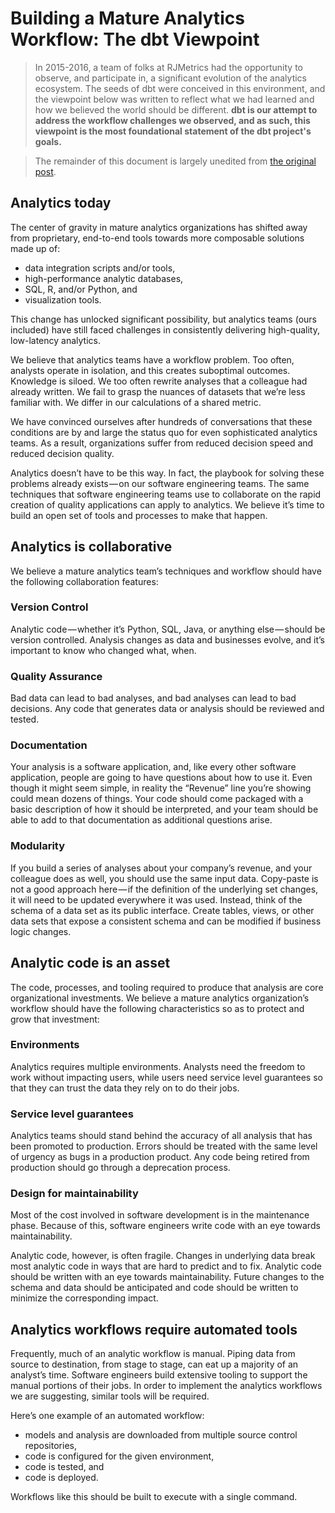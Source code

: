 # Building a Mature Analytics Workflow: The dbt Viewpoint

> In 2015-2016, a team of folks at RJMetrics had the opportunity to observe, and participate in, a significant evolution of the analytics ecosystem. The seeds of dbt were conceived in this environment, and the viewpoint below was written to reflect what we had learned and how we believed the world should be different. **dbt is our attempt to address the workflow challenges we observed, and as such, this viewpoint is the most foundational statement of the dbt project's goals.**

> The remainder of this document is largely unedited from [the original post](https://medium.com/analyst-collective/building-a-mature-analytics-workflow-the-analyst-collective-viewpoint-7653473ef05b).

## Analytics today

The center of gravity in mature analytics organizations has shifted away from proprietary, end-to-end tools towards more composable solutions made up of:

- data integration scripts and/or tools,
- high-performance analytic databases,
- SQL, R, and/or Python, and
- visualization tools.

This change has unlocked significant possibility, but analytics teams (ours included) have still faced challenges in consistently delivering high-quality, low-latency analytics.

We believe that analytics teams have a workflow problem. Too often, analysts operate in isolation, and this creates suboptimal outcomes. Knowledge is siloed. We too often rewrite analyses that a colleague had already written. We fail to grasp the nuances of datasets that we’re less familiar with. We differ in our calculations of a shared metric.

We have convinced ourselves after hundreds of conversations that these conditions are by and large the status quo for even sophisticated analytics teams. As a result, organizations suffer from reduced decision speed and reduced decision quality.

Analytics doesn’t have to be this way. In fact, the playbook for solving these problems already exists — on our software engineering teams.
The same techniques that software engineering teams use to collaborate on the rapid creation of quality applications can apply to analytics. We believe it’s time to build an open set of tools and processes to make that happen.

## Analytics is collaborative
We believe a mature analytics team’s techniques and workflow should have the following collaboration features:

### Version Control
Analytic code — whether it’s Python, SQL, Java, or anything else — should be version controlled. Analysis changes as data and businesses evolve, and it’s important to know who changed what, when.

### Quality Assurance
Bad data can lead to bad analyses, and bad analyses can lead to bad decisions. Any code that generates data or analysis should be reviewed and tested.

### Documentation
Your analysis is a software application, and, like every other software application, people are going to have questions about how to use it. Even though it might seem simple, in reality the “Revenue” line you’re showing could mean dozens of things. Your code should come packaged with a basic description of how it should be interpreted, and your team should be able to add to that documentation as additional questions arise.

### Modularity
If you build a series of analyses about your company’s revenue, and your colleague does as well, you should use the same input data. Copy-paste is not a good approach here — if the definition of the underlying set changes, it will need to be updated everywhere it was used. Instead, think of the schema of a data set as its public interface. Create tables, views, or other data sets that expose a consistent schema and can be modified if business logic changes.

## Analytic code is an asset
The code, processes, and tooling required to produce that analysis are core organizational investments. We believe a mature analytics organization’s workflow should have the following characteristics so as to protect and grow that investment:

### Environments
Analytics requires multiple environments. Analysts need the freedom to work without impacting users, while users need service level guarantees so that they can trust the data they rely on to do their jobs.

### Service level guarantees
Analytics teams should stand behind the accuracy of all analysis that has been promoted to production. Errors should be treated with the same level of urgency as bugs in a production product. Any code being retired from production should go through a deprecation process.

### Design for maintainability
Most of the cost involved in software development is in the maintenance phase. Because of this, software engineers write code with an eye towards maintainability.

Analytic code, however, is often fragile. Changes in underlying data break most analytic code in ways that are hard to predict and to fix.
Analytic code should be written with an eye towards maintainability. Future changes to the schema and data should be anticipated and code should be written to minimize the corresponding impact.

## Analytics workflows require automated tools
Frequently, much of an analytic workflow is manual. Piping data from source to destination, from stage to stage, can eat up a majority of an analyst’s time. Software engineers build extensive tooling to support the manual portions of their jobs. In order to implement the analytics workflows we are suggesting, similar tools will be required.

Here’s one example of an automated workflow:

- models and analysis are downloaded from multiple source control repositories,
- code is configured for the given environment,
- code is tested, and
- code is deployed.

Workflows like this should be built to execute with a single command.
